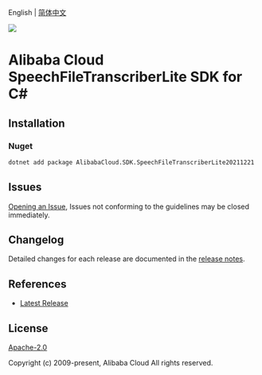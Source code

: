 English | [简体中文](README-CN.md)

![](https://aliyunsdk-pages.alicdn.com/icons/AlibabaCloud.svg)

# Alibaba Cloud SpeechFileTranscriberLite SDK for C#

## Installation

### Nuget

```bash
dotnet add package AlibabaCloud.SDK.SpeechFileTranscriberLite20211221
```

## Issues

[Opening an Issue](https://github.com/aliyun/alibabacloud-csharp-sdk/issues/new), Issues not conforming to the guidelines may be closed immediately.

## Changelog

Detailed changes for each release are documented in the [release notes](./ChangeLog.md).

## References

* [Latest Release](https://github.com/aliyun/alibabacloud-csharp-sdk/)

## License

[Apache-2.0](http://www.apache.org/licenses/LICENSE-2.0)

Copyright (c) 2009-present, Alibaba Cloud All rights reserved.
